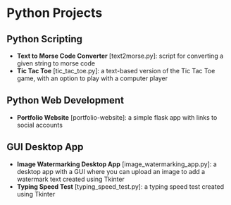 # Python Projects

## Python Scripting 
- **Text to Morse Code Converter** [text2morse.py]: script for converting a given string to morse code
- **Tic Tac Toe** [tic_tac_toe.py]: a text-based version of the Tic Tac Toe game, with an option to play with a computer player
  
## Python Web Development
- **Portfolio Website** [portfolio-website]: a simple flask app with links to social accounts

## GUI Desktop App
- **Image Watermarking Desktop App** [image_watermarking_app.py]: a desktop app with a GUI where you can upload an image to add a watermark text created using Tkinter
- **Typing Speed Test** [typing_speed_test.py]: a typing speed test created using Tkinter 
